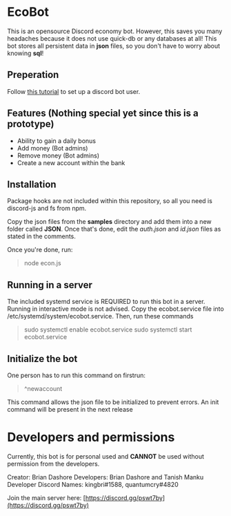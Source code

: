 # EcoBot
This is an opensource Discord economy bot. However, this saves you many headaches because it does not use quick-db or any databases at all! This bot stores all persistent data in **json** files, so you don't have to worry about knowing **sql**!

## Preperation
Follow [this tutorial](https://discordjs.guide/preparations/setting-up-a-bot-application.html#creating-your-bot) to set up a discord bot user.

## Features (Nothing special yet since this is a prototype)

 - Ability to gain a daily bonus
 - Add money (Bot admins)
 - Remove money (Bot admins)
 - Create a new account within the bank

## Installation
Package hooks are not included within this repository, so all you need is discord-js and fs from npm.

Copy the json files from the **samples** directory and add them into a new folder called **JSON**. Once that's done, edit the *auth.json* and *id.json* files as stated in the comments.

Once you're done, run:
> node econ.js

## Running in a server
The included systemd service is REQUIRED to run this bot in a server. Running in interactive mode is not advised. Copy the ecobot.service file into /etc/systemd/system/ecobot.service. Then, run these commands
> sudo systemctl enable ecobot.service
> sudo systemctl start ecobot.service

## Initialize the bot

One person has to run this command on firstrun:
> ^newaccount

This command allows the json file to be initialized to prevent errors. An init command will be present in the next release

# Developers and permissions
Currently, this bot is for personal used and **CANNOT** be used without permission from the developers.

Creator: Brian Dashore
Developers: Brian Dashore and Tanish Manku
Developer Discord Names: kingbri#1588, quantumcry#4820

Join the main server here: [https://discord.gg/pswt7by](https://discord.gg/pswt7by)